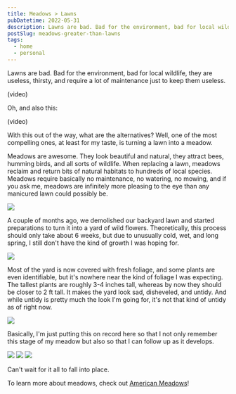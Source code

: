 ```yaml
---
title: Meadows > Lawns
pubDatetime: 2022-05-31
description: Lawns are bad. Bad for the environment, bad for local wildlife, they are useless, thirsty, and require a lot of maintenance just to keep them useless.
postSlug: meadows-greater-than-lawns
tags:
  - home
  - personal
---
```


Lawns are bad. Bad for the environment, bad for local wildlife, they are useless, thirsty, and require a lot of maintenance just to keep them useless.

(video)

Oh, and also this:

(video)

With this out of the way, what are the alternatives? Well, one of the most compelling ones, at least for my taste, is turning a lawn into a meadow.

Meadows are awesome. They look beautiful and natural, they attract bees, humming birds, and all sorts of wildlife. When replacing a lawn, meadows reclaim and return bits of natural habitats to hundreds of local species. Meadows require basically no maintenance, no watering, no mowing, and if you ask me, meadows are infinitely more pleasing to the eye than any manicured lawn could possibly be.

![](/blog/posts/meadows-greater-than-lawns/e5027da8f3f69335dbf0cd3e626fd7d9d7c75073-4032x3024.avif)

A couple of months ago, we demolished our backyard lawn and started preparations to turn it into a yard of wild flowers. Theoretically, this process should only take about 6 weeks, but due to unusually cold, wet, and long spring, I still don't have the kind of growth I was hoping for.

![](/blog/posts/meadows-greater-than-lawns/aa44754d84ee5ebd0209f3a6858e04f0652dbf16-4032x3024.avif)

Most of the yard is now covered with fresh foliage, and some plants are even identifiable, but it's nowhere near the kind of foliage I was expecting. The tallest plants are roughly 3-4 inches tall, whereas by now they should be closer to 2 ft tall. It makes the yard look sad, disheveled, and untidy. And while untidy is pretty much the look I'm going for, it's not that kind of untidy as of right now.

![](/blog/posts/meadows-greater-than-lawns/9f8f8172c69407c3a79685a47d291891cc30ed68-4032x3024.avif)

Basically, I'm just putting this on record here so that I not only remember this stage of my meadow but also so that I can follow up as it develops.

![](/blog/posts/meadows-greater-than-lawns/b75666d27dcc7ea11df08200af8cfad9f301dacb-4032x3024.avif)
![](/blog/posts/meadows-greater-than-lawns/ab58381516222b3946880424a5c70a639212b2f8-4032x3024.avif)
![](/blog/posts/meadows-greater-than-lawns/99d4216fc3fde5d2c66af932bb8a8f0252f4e55a-4032x3024.avif)

Can't wait for it all to fall into place.

To learn more about meadows, check out [American Meadows](https://www.americanmeadows.com/)!
